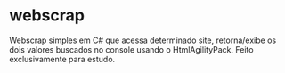 # webscrap

Webscrap simples em C# que acessa determinado site, retorna/exibe os dois valores buscados no console usando o HtmlAgilityPack.
Feito exclusivamente para estudo.
